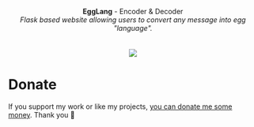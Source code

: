 <p align="center">
	<b>EggLang</b> - Encoder & Decoder
	<br>
 	<i>Flask based website allowing users to convert any message into egg "language".</i>
	<br><br><br>
	<img src="https://user-images.githubusercontent.com/48186982/200584440-1863b373-187d-4123-8500-b14492630b84.png">
</p>

# Donate
If you support my work or like my projects, [you can donate me some money](https://github.com/hXR16F/donate/blob/master/README.md). Thank you 💙
